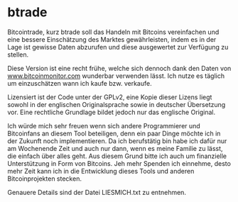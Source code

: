 btrade
======

Bitcointrade, kurz btrade soll das Handeln mit Bitcoins vereinfachen und
eine bessere Einschätzung des Marktes gewährleisten, indem es in der
Lage ist gewisse Daten abzurufen und diese ausgewertet zur Verfügung
zu stellen.

Diese Version ist eine recht frühe, welche sich dennoch dank den Daten
von www.bitcoinmonitor.com wunderbar verwenden lässt. Ich nutze es
täglich um einzuschätzen wann ich kaufe bzw. verkaufe.

Lizensiert ist der Code unter der GPLv2, eine Kopie dieser Lizens liegt
sowohl in der englischen Originalsprache sowie in deutscher Übersetzung
vor. Eine rechtliche Grundlage bildet jedoch nur das englische Original.

Ich würde mich sehr freuen wenn sich andere Programmierer und Bitcoinfans
an diesem Tool beteiligen, denn ein paar Dinge möchte ich in der Zukunft
noch implementieren.  Da ich berufstätig bin habe ich dafür nur am
Wochenende Zeit und auch nur dann, wenn es meine Familie zu lässt, die
einfach über alles geht. Aus diesem Grund bitte ich auch um finanzielle
Unterstützung in Form von Bitcoins. Jeh mehr Spenden ich einnehme,
desto mehr Zeit kann ich in die Entwicklung dieses Tools und anderen
Bitcoinprojekten stecken.

Genauere Details sind der Datei LIESMICH.txt zu entnehmen.
